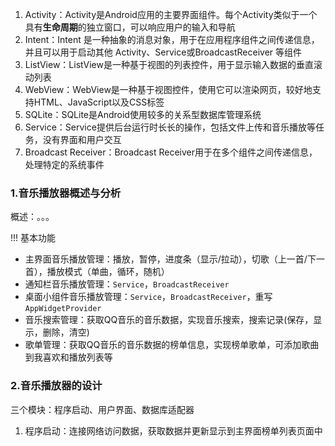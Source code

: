 
1. Activity：Activity是Android应用的主要界面组件。每个Activity类似于一个具有**生命周期**的独立窗口，可以响应用户的输入和导航
2. Intent：Intent 是一种抽象的消息对象，用于在应用程序组件之间传递信息，并且可以用于启动其他 Activity、Service或BroadcastReceiver 等组件
3. ListView：ListView是一种基于视图的列表控件，用于显示输入数据的垂直滚动列表
4. WebView：WebView是一种基于视图控件，使用它可以渲染网页，较好地支持HTML、JavaScript以及CSS标签
5. SQLite：SQLite是Android使用较多的关系型数据库管理系统
6. Service：Service提供后台运行时长长的操作，包括文件上传和音乐播放等任务，没有界面和用户交互
7. Broadcast Receiver：Broadcast Receiver用于在多个组件之间传递信息，处理特定的系统事件


### 1.音乐播放器概述与分析 ###

概述：。。。

!!! 基本功能
- 主界面音乐播放管理：播放，暂停，进度条（显示/拉动），切歌（上一首/下一首），播放模式（单曲，循环，随机）
- 通知栏音乐播放管理：`Service`，`BroadcastReceiver`
- 桌面小组件音乐播放管理：`Service`，`BroadcastReceiver`，重写`AppWidgetProvider`
- 音乐搜索管理：获取QQ音乐的音乐数据，实现音乐搜索，搜索记录(保存，显示，删除，清空)
- 歌单管理：获取QQ音乐的音乐数据的榜单信息，实现榜单歌单，可添加歌曲到我喜欢和播放列表等

### 2.音乐播放器的设计 ###

三个模块：程序启动、用户界面、数据库适配器

1. 程序启动：连接网络访问数据，获取数据并更新显示到主界面榜单列表页面中

```mermaid


```

